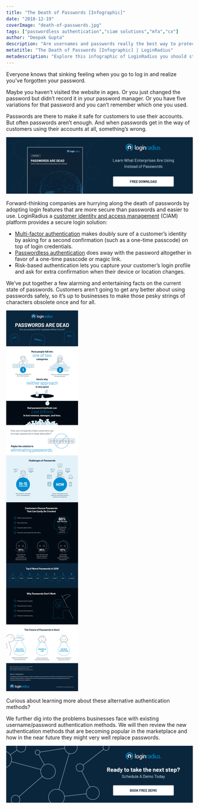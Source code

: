 ```yaml
---
title: "The Death of Passwords [Infographic]"
date: "2018-12-19"
coverImage: "death-of-passwords.jpg"
tags: ["passwordless authentication","ciam solutions","mfa","cx"]
author: "Deepak Gupta" 
description: "Are usernames and passwords really the best way to protect your customers? Check out this infographic and learn about the new technologies and authentication methods that are replacing passwords."
metatitle: "The Death of Passwords [Infographic] | LoginRadius"
metadescription: "Explore this infographic of LoginRadius you should stop using passwords and what are the alternatives."
---
```


Everyone knows that sinking feeling when you go to log in and realize you’ve forgotten your password.

Maybe you haven’t visited the website in ages. Or you just changed the password but didn’t record it in your password manager. Or you have five variations for that password and you can’t remember which one you used.

Passwords are there to make it safe for customers to use their accounts. But often passwords aren’t enough. And when passwords get in the way of customers using their accounts at all, something’s wrong.

[![passwords are dead whitepaper](WP-Passwords-are-Dead-1024x310.png)](https://www.loginradius.com/resource/passwords-are-dead/)

Forward-thinking companies are hurrying along the death of passwords by adopting login features that are more secure than passwords and easier to use. LoginRadius a [customer identity and access management](https://www.loginradius.com/blog/2019/06/customer-identity-and-access-management/) (CIAM) platform provides a secure login solution:

- [Multi-factor authentication](https://www.loginradius.com/blog/2019/06/what-is-multi-factor-authentication/) makes doubly sure of a customer’s identity by asking for a second confirmation (such as a one-time passcode) on top of login credentials.
- [Passwordless authentication](https://www.loginradius.com/blog/2019/10/passwordless-authentication-the-future-of-identity-and-security/) does away with the password altogether in favor of a one-time passcode or magic link.
- Risk-based authentication lets you capture your customer’s login profile and ask for extra confirmation when their device or location changes.

We’ve put together a few alarming and entertaining facts on the current state of passwords. Customers aren’t going to get any better about using passwords safely, so it’s up to businesses to make those pesky strings of characters obsolete once and for all.

![](The-Death-of-Passwords-1.jpg)

Curious about learning more about these alternative authentication methods?

We further dig into the problems businesses face with existing username/password authentication methods. We will then review the new authentication methods that are becoming popular in the marketplace and how in the near future they might very well replace passwords.

[![Book-a-demo-loginradius](Book-a-demo-1024x310.png)](https://www.loginradius.com/book-a-demo/)
